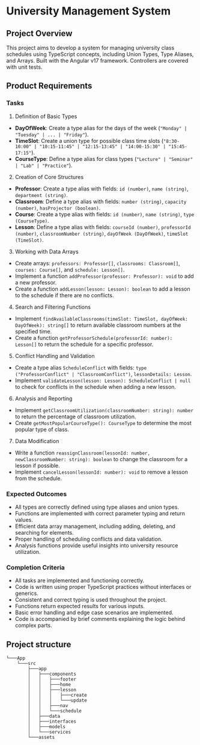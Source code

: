 # University Management System

## Project Overview

This project aims to develop a system for managing university class schedules using TypeScript concepts, including Union Types, Type Aliases, and Arrays. 
Built with the Angular v17 framework. Controllers are covered with unit tests.

## Product Requirements
### Tasks

1. Definition of Basic Types
- **DayOfWeek**: Create a type alias for the days of the week (`"Monday" | "Tuesday" | ... | "Friday"`).
- **TimeSlot**: Create a union type for possible class time slots (`"8:30-10:00" | "10:15-11:45" | "12:15-13:45" | "14:00-15:30" | "15:45-17:15"`).
- **CourseType**: Define a type alias for class types (`"Lecture" | "Seminar" | "Lab" | "Practice"`).

2. Creation of Core Structures
- **Professor**: Create a type alias with fields: `id (number)`, `name (string)`, `department (string)`.
- **Classroom**: Define a type alias with fields: `number (string)`, `capacity (number)`, `hasProjector (boolean)`.
- **Course**: Create a type alias with fields: `id (number)`, `name (string)`, `type (CourseType)`.
- **Lesson**: Define a type alias with fields: `courseId (number)`, `professorId (number)`, `classroomNumber (string)`, `dayOfWeek (DayOfWeek)`, `timeSlot (TimeSlot)`.

3. Working with Data Arrays
- Create arrays: `professors: Professor[]`, `classrooms: Classroom[]`, `courses: Course[]`, and `schedule: Lesson[]`.
- Implement a function `addProfessor(professor: Professor): void` to add a new professor.
- Create a function `addLesson(lesson: Lesson): boolean` to add a lesson to the schedule if there are no conflicts.

4. Search and Filtering Functions
- Implement `findAvailableClassrooms(timeSlot: TimeSlot, dayOfWeek: DayOfWeek): string[]` to return available classroom numbers at the specified time.
- Create a function `getProfessorSchedule(professorId: number): Lesson[]` to return the schedule for a specific professor.

5. Conflict Handling and Validation
- Create a type alias `ScheduleConflict` with fields: `type ("ProfessorConflict" | "ClassroomConflict")`, `lessonDetails: Lesson`.
- Implement `validateLesson(lesson: Lesson): ScheduleConflict | null` to check for conflicts in the schedule when adding a new lesson.

6. Analysis and Reporting
- Implement `getClassroomUtilization(classroomNumber: string): number` to return the percentage of classroom utilization.
- Create `getMostPopularCourseType(): CourseType` to determine the most popular type of class.

7. Data Modification
- Write a function `reassignClassroom(lessonId: number, newClassroomNumber: string): boolean` to change the classroom for a lesson if possible.
- Implement `cancelLesson(lessonId: number): void` to remove a lesson from the schedule.

### Expected Outcomes
- All types are correctly defined using type aliases and union types.
- Functions are implemented with correct parameter typing and return values.
- Efficient data array management, including adding, deleting, and searching for elements.
- Proper handling of scheduling conflicts and data validation.
- Analysis functions provide useful insights into university resource utilization.

### Completion Criteria
- All tasks are implemented and functioning correctly.
- Code is written using proper TypeScript practices without interfaces or generics.
- Consistent and correct typing is used throughout the project.
- Functions return expected results for various inputs.
- Basic error handling and edge case scenarios are implemented.
- Code is accompanied by brief comments explaining the logic behind complex parts.

## Project structure

```
└───App
    └───src
        ├───app
        │   ├───components
        │   │   ├───footer
        │   │   ├───home
        │   │   ├───lesson
        │   │   │   ├───create
        │   │   │   └───update
        │   │   ├───nav
        │   │   └───schedule
        │   ├───data
        │   ├───interfaces
        │   ├───models
        │   └───services
        └───assets
```
